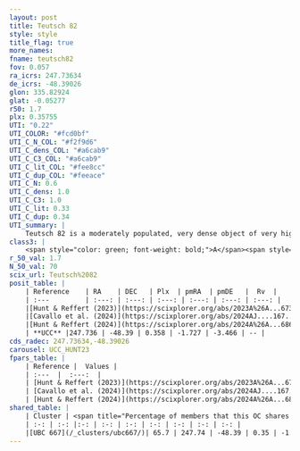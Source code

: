 ```yaml
---
layout: post
title: Teutsch 82
style: style
title_flag: true
more_names: 
fname: teutsch82
fov: 0.057
ra_icrs: 247.73634
de_icrs: -48.39026
glon: 335.82924
glat: -0.05277
r50: 1.7
plx: 0.35755
UTI: "0.22"
UTI_COLOR: "#fcd0bf"
UTI_C_N_COL: "#f2f9d6"
UTI_C_dens_COL: "#a6cab9"
UTI_C_C3_COL: "#a6cab9"
UTI_C_lit_COL: "#fee8cc"
UTI_C_dup_COL: "#feeace"
UTI_C_N: 0.6
UTI_C_dens: 1.0
UTI_C_C3: 1.0
UTI_C_lit: 0.33
UTI_C_dup: 0.34
UTI_summary: |
    Teutsch 82 is a moderately populated, very dense object of very high C3 quality. It was recently reported in the literature.<br><br><span style="color: #99180f; font-weight: bold;">Warning: </span>This is possibly a duplicated object, which shares a significant percentage of members with at least one previously reported entry.
class3: |
    <span style="color: green; font-weight: bold;">A</span><span style="color: green; font-weight: bold;">A</span>
r_50_val: 1.7
N_50_val: 70
scix_url: Teutsch%2082
posit_table: |
    | Reference    | RA    | DEC   | Plx  | pmRA  | pmDE   |  Rv  |
    | :---         | :---: | :---: | :---: | :---: | :---: | :---: |
    |[Hunt & Reffert (2023)](https://scixplorer.org/abs/2023A%26A...673A.114H) | 247.738 | -48.387 | 0.377 | -1.731 | -3.446 | -42.217 |
    |[Cavallo et al. (2024)](https://scixplorer.org/abs/2024AJ....167...12C) | 247.738 | -48.394 | 0.369 | -- | -- | -- |
    |[Hunt & Reffert (2024)](https://scixplorer.org/abs/2024A%26A...686A..42H) | 247.738 | -48.387 | 0.377 | -1.731 | -3.446 | -42.217 |
    | **UCC** |247.736 | -48.39 | 0.358 | -1.727 | -3.466 | -- | 
cds_radec: 247.73634,-48.39026
carousel: UCC_HUNT23
fpars_table: |
    | Reference |  Values |
    | :---  |  :---:  |
    | [Hunt & Reffert (2023)](https://scixplorer.org/abs/2023A%26A...673A.114H) | `AV50=2.538, diffAV50=2.431, MOD50=11.909, logAge50=7.838` |
    | [Cavallo et al. (2024)](https://scixplorer.org/abs/2024AJ....167...12C) | `AV50=2.32, dMod50=11.67, logAge50=8.59, [Fe/H]50=0.14` |
    | [Hunt & Reffert (2024)](https://scixplorer.org/abs/2024A%26A...686A..42H) | `MassJ=610.119` |
shared_table: |
    | Cluster | <span title="Percentage of members that this OC shares with the ones listed">%</span>   | RA   | DEC   | Plx   | pmRA  | pmDE  | Rv | UTI |
    | :-: | :-: |:-: | :-: | :-: | :-: | :-: | :-: | :-: |
    |[UBC 667](/_clusters/ubc667/)| 65.7 | 247.74 | -48.39 | 0.35 | -1.71 | -3.47 | -- |0.59 |
---
```

